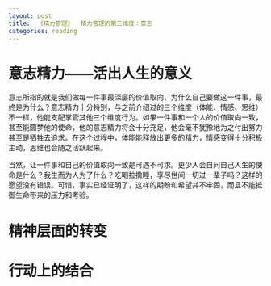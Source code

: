 ```yaml
---
layout: post
title:  《精力管理》  精力管理的第三维度：意志
categories: reading
---
```


# 意志精力——活出人生的意义

意志所指的就是我们做每一件事最深层的价值取向，为什么自己要做这一件事，最终是为什么？意志精力十分特别，与之前介绍过的三个维度（体能、情感、思维）不一样，他能支配掌管其他三个维度行为。如果一件事和一个人的价值取向一致，甚至能圆梦他的使命，他的意志精力将会十分充足，他会毫不犹豫地为之付出努力甚至是牺牲去追求。在这个过程中，体能能释放出更多的精力，情感变得十分积极主动，思维也会随之活跃起来。

当然，让一件事和自己的价值取向一致是可遇不可求。更少人会自问自己人生的使命是什么？我生而为人为了什么？吃喝拉撒睡，享尽世间一切过一辈子吗？这样的愿望没有错误。可惜，事实已经证明了，这样的期盼和希望并不牢固，而且不能抵御生命带来的压力和考验。

# 精神层面的转变



# 行动上的结合
<!--stackedit_data:
eyJoaXN0b3J5IjpbLTMyMzc4MDEwN119
-->